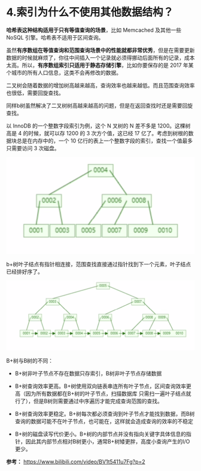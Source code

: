 # 4.索引为什么不使用其他数据结构？

**哈希表这种结构适用于只有等值查询的场景**，比如 Memcached 及其他一些 NoSQL 引擎。哈希表不适用于区间查询。

虽然**有序数组在等值查询和范围查询场景中的性能就都非常优秀**，但是在需要更新数据的时候就麻烦了，你往中间插入一个记录就必须得挪动后面所有的记录，成本太高。所以，**有序数组索引只适用于静态存储引擎**，比如你要保存的是 2017 年某个城市的所有人口信息，这类不会再修改的数据。

二叉树会随着数据的增加树高越来越高，查询效率也越来越低。而且范围查询效率也很低，需要回旋查找。

同样b树虽然解决了二叉树树高越来越高的问题，但是在返回查找时还是需要回旋查找。

以 InnoDB 的一个整数字段索引为例，这个 N 叉树的 N 差不多是 1200。这棵树高是 4 的时候，就可以存 1200 的 3 次方个值，这已经 17 亿了。考虑到树根的数据块总是在内存中的，一个 10 亿行的表上一个整数字段的索引，查找一个值最多只需要访问 3 次磁盘。


![img](./assets/image-20220227112218602.png)

b+树叶子结点有指针相连接，范围查找直接通过指针找到下一个元素，叶子结点已经排好序了。

![img](./assets/image-20220227112246500.png)

B+树与B树的不同：

- B+树非叶子节点不存在数据只存索引，B树非叶子节点存储数据
  
- B+树查询效率更高。B+树使用双向链表串连所有叶子节点，区间查询效率更高（因为所有数据都在B+树的叶子节点，扫描数据库 只需扫一遍叶子结点就行了），但是B树则需要通过中序遍历才能完成查询范围的查找。
  
- B+树查询效率更稳定。B+树每次都必须查询到叶子节点才能找到数据，而B树查询的数据可能不在叶子节点，也可能在，这样就会造成查询的效率的不稳定
  
- B+树的磁盘读写代价更小。B+树的内部节点并没有指向关键字具体信息的指针，因此其内部节点相对B树更小，通常B+树矮更胖，高度小查询产生的I/O更少。


**参考：** https://www.bilibili.com/video/BV1t5411u7Fg?p=2	
